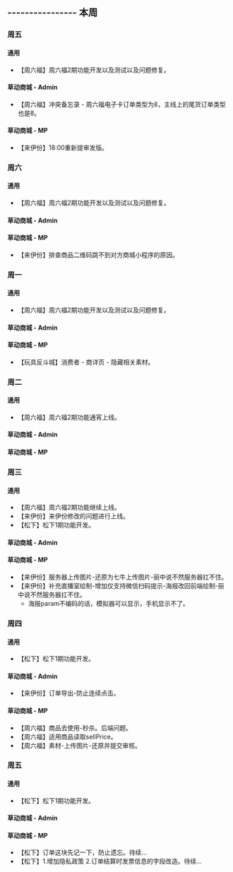## ---------------- 本周

### 周五
#### 通用
* 【周六福】周六福2期功能开发以及测试以及问题修复。
#### 草动商城 - Admin
* 【周六福】冲突备忘录 - 周六福电子卡订单类型为8，主线上的尾货订单类型也是8。
#### 草动商城 - MP
* 【来伊份】18:00重新提审发版。

### 周六
#### 通用
* 【周六福】周六福2期功能开发以及测试以及问题修复。
#### 草动商城 - Admin
#### 草动商城 - MP
* 【来伊份】排查商品二维码跳不到对方商城小程序的原因。

### 周一
#### 通用
* 【周六福】周六福2期功能开发以及测试以及问题修复。
#### 草动商城 - Admin
#### 草动商城 - MP
* 【玩具反斗城】消费者 - 商详页 - 隐藏相关素材。

### 周二
#### 通用
* 【周六福】周六福2期功能通宵上线。
#### 草动商城 - Admin
#### 草动商城 - MP

### 周三
#### 通用
* 【周六福】周六福2期功能继续上线。
* 【来伊份】来伊份修改的问题进行上线。
* 【松下】松下1期功能开发。
#### 草动商城 - Admin
#### 草动商城 - MP
* 【来伊份】服务器上传图片-还原为七牛上传图片-丽中说不然服务器扛不住。
* 【来伊份】补充直播室绘制-增加仅支持微信扫码提示-海报改回前端绘制-丽中说不然服务器扛不住。
  - 海报param不编码的话，模拟器可以显示，手机显示不了。

### 周四
#### 通用
* 【松下】松下1期功能开发。
#### 草动商城 - Admin
* 【来伊份】订单导出-防止连续点击。
#### 草动商城 - MP
* 【周六福】商品去使用-秒杀。后端问题。
* 【周六福】适用商品读取sellPrice。
* 【周六福】素材-上传图片-还原并提交审核。

### 周五
#### 通用
* 【松下】松下1期功能开发。
#### 草动商城 - Admin
#### 草动商城 - MP
* 【松下】订单这块先记一下，防止遗忘。待续...
* 【松下】1.增加隐私政策 2.订单结算时发票信息的字段改造。待续...
